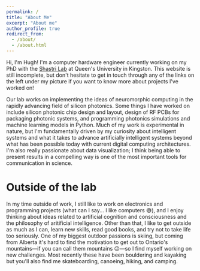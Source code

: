 ```yaml
---
permalink: /
title: "About Me"
excerpt: "About me"
author_profile: true
redirect_from: 
  - /about/
  - /about.html
---
```



Hi, I'm Hugh! I'm a computer hardware engineer currently working on my PhD with the [Shastri Lab](https://www.queensu.ca/physics/shastrilab/) at Queen's University in Kingston. This website is still incomplete, but don't hesitate to get in touch through any of the links on the left under my picture if you want to know more about projects I've worked on!

Our lab works on implementing the ideas of neuromorphic computing in the rapidly advancing field of silicon photonics. Some things I have worked on include silicon photonic chip design and layout, design of RF PCBs for packaging photonic systems, and programming photonics simulations and machine learning models in Python. Much of my work is experimental in nature, but I'm fundamentally driven by my curiosity about intelligent systems and what it takes to advance artificially intelligent systems beyond what has been possible today with current digital computing architectures. I'm also really passionate about data visualization; I think being able to present results in a compelling way is one of the most important tools for communication in science.

Outside of the lab
======
In my time outside of work, I still like to work on electronics and programming projects (what can I say... I like computers 😅), and I enjoy thinking about ideas related to artificial cognition and consciousness and the philosophy of aritificial intelligence. Other than that, I like to get outside as much as I can, learn new skills, read good books, and try not to take life too seriously. One of my biggest outdoor passions is skiing, but coming from Alberta it's hard to find the motivation to get out to Ontario's mountains—if you can call them mountains 😉—so I find myself working on new challenges. Most recently these have been bouldering and kayaking but you'll also find me skateboarding, canoeing, hiking, and camping.

